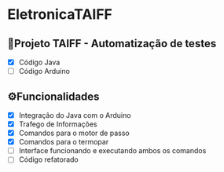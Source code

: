 # EletronicaTAIFF


## 📢Projeto TAIFF - Automatização de testes

- [x] Código Java
- [ ] Código Arduino

## ⚙Funcionalidades 

- [x] Integração do Java com o Arduino 
- [x] Trafego de Informações
- [x] Comandos para o motor de passo
- [x] Comandos para o termopar
- [ ] Interface funcionando e executando ambos os comandos
- [ ] Código refatorado 
